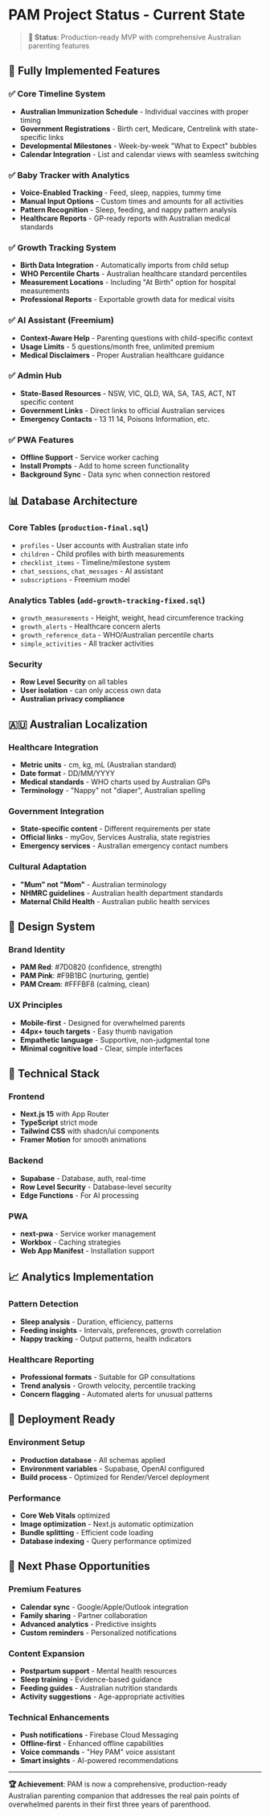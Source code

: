 # PAM Project Status - Current State

> **🎉 Status**: Production-ready MVP with comprehensive Australian parenting features

## 🚀 **Fully Implemented Features**

### ✅ **Core Timeline System**
- **Australian Immunization Schedule** - Individual vaccines with proper timing
- **Government Registrations** - Birth cert, Medicare, Centrelink with state-specific links
- **Developmental Milestones** - Week-by-week "What to Expect" bubbles
- **Calendar Integration** - List and calendar views with seamless switching

### ✅ **Baby Tracker with Analytics**
- **Voice-Enabled Tracking** - Feed, sleep, nappies, tummy time
- **Manual Input Options** - Custom times and amounts for all activities
- **Pattern Recognition** - Sleep, feeding, and nappy pattern analysis
- **Healthcare Reports** - GP-ready reports with Australian medical standards

### ✅ **Growth Tracking System**
- **Birth Data Integration** - Automatically imports from child setup
- **WHO Percentile Charts** - Australian healthcare standard percentiles
- **Measurement Locations** - Including "At Birth" option for hospital measurements
- **Professional Reports** - Exportable growth data for medical visits

### ✅ **AI Assistant (Freemium)**
- **Context-Aware Help** - Parenting questions with child-specific context
- **Usage Limits** - 5 questions/month free, unlimited premium
- **Medical Disclaimers** - Proper Australian healthcare guidance

### ✅ **Admin Hub**
- **State-Based Resources** - NSW, VIC, QLD, WA, SA, TAS, ACT, NT specific content
- **Government Links** - Direct links to official Australian services
- **Emergency Contacts** - 13 11 14, Poisons Information, etc.

### ✅ **PWA Features**
- **Offline Support** - Service worker caching
- **Install Prompts** - Add to home screen functionality
- **Background Sync** - Data sync when connection restored

## 📊 **Database Architecture**

### **Core Tables** (`production-final.sql`)
- `profiles` - User accounts with Australian state info
- `children` - Child profiles with birth measurements
- `checklist_items` - Timeline/milestone system
- `chat_sessions`, `chat_messages` - AI assistant
- `subscriptions` - Freemium model

### **Analytics Tables** (`add-growth-tracking-fixed.sql`)
- `growth_measurements` - Height, weight, head circumference tracking
- `growth_alerts` - Healthcare concern alerts
- `growth_reference_data` - WHO/Australian percentile charts
- `simple_activities` - All tracker activities

### **Security**
- **Row Level Security** on all tables
- **User isolation** - can only access own data
- **Australian privacy compliance**

## 🇦🇺 **Australian Localization**

### **Healthcare Integration**
- **Metric units** - cm, kg, mL (Australian standard)
- **Date format** - DD/MM/YYYY
- **Medical standards** - WHO charts used by Australian GPs
- **Terminology** - "Nappy" not "diaper", Australian spelling

### **Government Integration**
- **State-specific content** - Different requirements per state
- **Official links** - myGov, Services Australia, state registries
- **Emergency services** - Australian emergency contact numbers

### **Cultural Adaptation**
- **"Mum" not "Mom"** - Australian terminology
- **NHMRC guidelines** - Australian health department standards
- **Maternal Child Health** - Australian public health services

## 🎨 **Design System**

### **Brand Identity**
- **PAM Red**: #7D0820 (confidence, strength)
- **PAM Pink**: #F9B1BC (nurturing, gentle)
- **PAM Cream**: #FFFBF8 (calming, clean)

### **UX Principles**
- **Mobile-first** - Designed for overwhelmed parents
- **44px+ touch targets** - Easy thumb navigation
- **Empathetic language** - Supportive, non-judgmental tone
- **Minimal cognitive load** - Clear, simple interfaces

## 🔧 **Technical Stack**

### **Frontend**
- **Next.js 15** with App Router
- **TypeScript** strict mode
- **Tailwind CSS** with shadcn/ui components
- **Framer Motion** for smooth animations

### **Backend**
- **Supabase** - Database, auth, real-time
- **Row Level Security** - Database-level security
- **Edge Functions** - For AI processing

### **PWA**
- **next-pwa** - Service worker management
- **Workbox** - Caching strategies
- **Web App Manifest** - Installation support

## 📈 **Analytics Implementation**

### **Pattern Detection**
- **Sleep analysis** - Duration, efficiency, patterns
- **Feeding insights** - Intervals, preferences, growth correlation
- **Nappy tracking** - Output patterns, health indicators

### **Healthcare Reporting**
- **Professional formats** - Suitable for GP consultations
- **Trend analysis** - Growth velocity, percentile tracking
- **Concern flagging** - Automated alerts for unusual patterns

## 🚀 **Deployment Ready**

### **Environment Setup**
- **Production database** - All schemas applied
- **Environment variables** - Supabase, OpenAI configured
- **Build process** - Optimized for Render/Vercel deployment

### **Performance**
- **Core Web Vitals** optimized
- **Image optimization** - Next.js automatic optimization
- **Bundle splitting** - Efficient code loading
- **Database indexing** - Query performance optimized

## 🎯 **Next Phase Opportunities**

### **Premium Features**
- **Calendar sync** - Google/Apple/Outlook integration
- **Family sharing** - Partner collaboration
- **Advanced analytics** - Predictive insights
- **Custom reminders** - Personalized notifications

### **Content Expansion**
- **Postpartum support** - Mental health resources
- **Sleep training** - Evidence-based guidance
- **Feeding guides** - Australian nutrition standards
- **Activity suggestions** - Age-appropriate activities

### **Technical Enhancements**
- **Push notifications** - Firebase Cloud Messaging
- **Offline-first** - Enhanced offline capabilities
- **Voice commands** - "Hey PAM" voice assistant
- **Smart insights** - AI-powered recommendations

---

**🏆 Achievement**: PAM is now a comprehensive, production-ready Australian parenting companion that addresses the real pain points of overwhelmed parents in their first three years of parenthood.